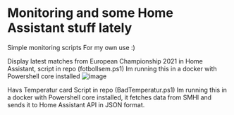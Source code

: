 # Monitoring and some Home Assistant stuff lately
Simple monitoring scripts
For my own use :) 

Display latest matches from European Championship 2021 in Home Assistant, script in repo (fotbollsem.ps1)
Im running this in a docker with Powershell core installed
![image](https://user-images.githubusercontent.com/25895262/122354254-1a91de80-cf51-11eb-8719-0ca081fea561.png)

Havs Temperatur card
Script in repo (BadTemperatur.ps1)
Im running this in a docker with Powershell core installed, it fetches data from SMHI and sends it to Home Assistant API in JSON format.
